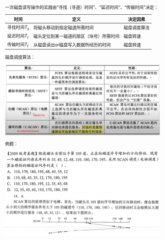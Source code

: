 一次磁盘读写操作的实践由“寻找（寻道）时间”、“延迟时间”、“传输时间”决定：

| 时间            | 定义                                     | 决定因素     |
| --------------- | ---------------------------------------- | ------------ |
| 寻找时间$T_{s}$ | 将磁头移动到指定磁道所需时间             | 磁盘调度算法 |
| 延迟时间$T_{r}$ | 磁头定位到某一磁道的扇区（块号）所需时间 | 磁盘转速     |
| 传输时间$T_{t}$ | 从磁盘读出or磁盘写入数据所经历的时间     | 磁盘转速     |

磁盘调度算法：

![1605544942944](assets/1605544942944.png)

例题：

![1605545047555](assets/1605545047555.png)![1605545069327](assets/1605545069327.png)